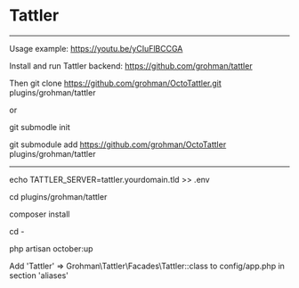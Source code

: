 # Tattler

-------
Usage example: https://youtu.be/yCIuFlBCCGA

Install and run Tattler backend: https://github.com/grohman/tattler

Then git clone https://github.com/grohman/OctoTattler.git plugins/grohman/tattler

or

git submodle init

git submodule add https://github.com/grohman/OctoTattler plugins/grohman/tattler

--------

echo TATTLER_SERVER=tattler.yourdomain.tld >> .env

cd plugins/grohman/tattler

composer install

cd -

php artisan october:up

Add 'Tattler' => Grohman\Tattler\Facades\Tattler::class to config/app.php in section 'aliases'
